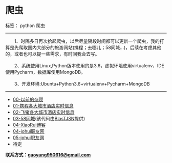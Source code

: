 # 爬虫

标签： python 爬虫

---
&emsp;&emsp;1、时隔多日再次拾起爬虫，以后尽量隔段时间都可以更新一个爬虫，我的打算是先爬取国内大部分的旅游网站(携程；去哪儿；58同城...)，后续在考虑其他的，或者也可以提一些需求，有时间我会去写。<br><br>
&emsp;&emsp;2、系统使用Linux,Python版本使用的是3.6，虚拟环境使用virtualenv，IDE使用Pycharm，数据库使用MongoDB。<br><br>
&emsp;&emsp;3、开发环境:Ubuntu+Python3.6+virtualenv+Pycharm+MongoDB

---

 - [00-以前的杂项][1]<br>
 - [01-携程各大城市酒店实时信息][2]<br>
 - [02-飞猪各大城市酒店实时信息][3]<br>
 - [03-58同城][4](该代码由[BlasTJSN][5]提供)<br>
 - [04-XiaoRui博客][6]<br>
 - [04-johui职友网][6]<br>
 - [05-johui职友网][7]<br>
 - 待定

**联系方式：gaoyang950616@gmail.com**
 


  [1]: https://github.com/gyileng/python-spider/tree/master/00-%E6%9D%82%E9%A1%B9
  [2]: https://github.com/gyileng/python-spider/tree/master/01-%E6%90%BA%E7%A8%8B
  [3]: https://github.com/gyileng/python-spider/tree/master/02-%E9%A3%9E%E7%8C%AA
  [4]: https://github.com/gyileng/python-spider/tree/master/03-58%E5%90%8C%E5%9F%8E
  [5]: https://github.com/BlasTJSN
  [6]: https://github.com/BlasTJSN
  [7]: https://github.com/gyileng/python-spider/tree/master/05-johui
